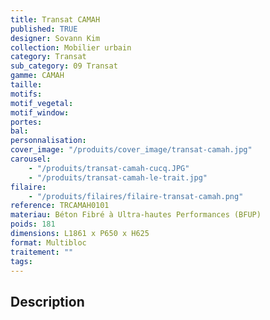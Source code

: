 ```yaml
---
title: Transat CAMAH
published: TRUE
designer: Sovann Kim
collection: Mobilier urbain
category: Transat
sub_category: 09 Transat
gamme: CAMAH
taille:
motifs:
motif_vegetal:
motif_window:
portes:
bal:
personnalisation:
cover_image: "/produits/cover_image/transat-camah.jpg"
carousel:
    - "/produits/transat-camah-cucq.JPG"
    - "/produits/transat-camah-le-trait.jpg"
filaire:
    - "/produits/filaires/filaire-transat-camah.png"
reference: TRCAMAH0101
materiau: Béton Fibré à Ultra-hautes Performances (BFUP)
poids: 181
dimensions: L1861 x P650 x H625
format: Multibloc
traitement: ""
tags:
---
```


## Description
